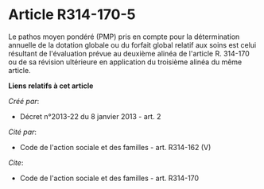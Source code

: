 # Article R314-170-5

Le pathos moyen pondéré (PMP) pris en compte pour la détermination annuelle de la dotation globale ou du forfait global
relatif aux soins est celui résultant de l'évaluation prévue au deuxième alinéa de l'article R. 314-170 ou de sa révision
ultérieure en application du troisième alinéa du même article.

**Liens relatifs à cet article**

_Créé par_:

  - Décret n°2013-22 du 8 janvier 2013 - art. 2

_Cité par_:

  - Code de l'action sociale et des familles - art. R314-162 (V)

_Cite_:

  - Code de l'action sociale et des familles - art. R314-170
